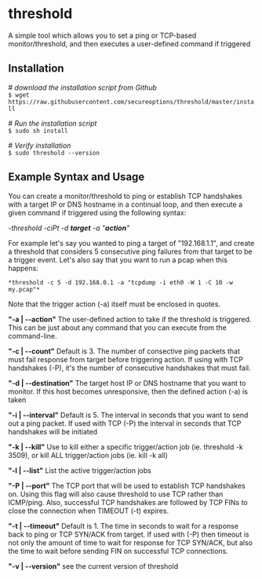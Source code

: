 # threshold
A simple tool which allows you to set a ping or TCP-based monitor/threshold, and then executes a user-defined command if triggered

## Installation
\# *download the installation script from Github*<br />
`$ wget https://raw.githubusercontent.com/secureoptions/threshold/master/install`<br />

\# *Run the installation script*<br />
`$ sudo sh install`<br />

\# *Verify installation*<br />
`$ sudo threshold --version`<br />

## Example Syntax and Usage
You can create a monitor/threshold to ping or establish TCP handshakes with a target IP or DNS hostname in a continual loop, and then execute a given command if triggered using the following syntax:

-*threshold -ciPt -d __target__ -a "__action__"*

For example let's say you wanted to ping a target of "192.168.1.1", and create a threshold that considers 5 consecutive ping failures from that target to be a trigger event. Let's also say that you want to run a pcap when this happens:

    *threshold -c 5 -d 192.168.0.1 -a "tcpdump -i eth0 -W 1 -C 10 -w my.pcap"*
   
Note that the trigger action (-a) itself must be enclosed in quotes.
  

__"-a | --action"__
The user-defined action to take if the threshold is triggered. This can be just about any command that you can execute from the command-line.

__"-c | --count"__
Default is 3. The number of consective ping packets that must fail response from target before triggering action. If using with TCP handshakes (-P), it's the number of consecutive handshakes that must fail.

__"-d | --destination"__
The target host IP or DNS hostname that you want to monitor. If this host becomes unresponsive, then the defined action (-a) is taken

__"-i | --interval"__
Default is 5. The interval in seconds that you want to send out a ping packet. If used with TCP (-P) the interval in seconds that TCP handshakes will be initiated

__"-k | --kill"__
Use to kill either a specific trigger/action job (ie. threshold -k 3509), or kill ALL trigger/action jobs (ie. kill -k all)

__"-l | --list"__
List the active trigger/action jobs

__"-P | --port"__
The TCP port that will be used to establish TCP handshakes on. Using this flag will also cause threshold to use TCP rather than ICMP/ping. Also, successful TCP handshakes are followed by TCP FINs to close the connection when TIMEOUT (-t) expires.

__"-t | --timeout"__
Default is 1. The time in seconds to wait for a response back to ping or TCP SYN/ACK from target. If used with (-P) then timeout is not only the amount of time to wait for response for TCP SYN/ACK, but also the time to wait before sending FIN on successful TCP connections.

__"-v | --version"__
see the current version of threshold
